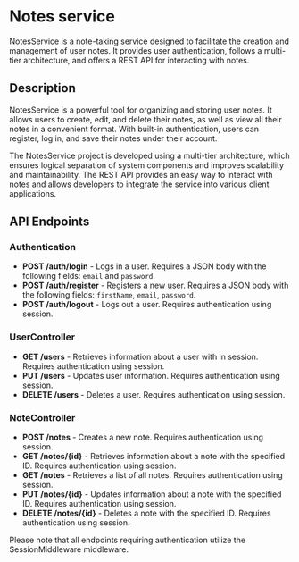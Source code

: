 # Notes service

NotesService is a note-taking service designed to facilitate the creation and management of user notes. It provides user authentication, follows a multi-tier architecture, and offers a REST API for interacting with notes.

## Description

NotesService is a powerful tool for organizing and storing user notes. It allows users to create, edit, and delete their notes, as well as view all their notes in a convenient format. With built-in authentication, users can register, log in, and save their notes under their account.

The NotesService project is developed using a multi-tier architecture, which ensures logical separation of system components and improves scalability and maintainability. The REST API provides an easy way to interact with notes and allows developers to integrate the service into various client applications.

## API Endpoints

### Authentication

- **POST /auth/login** - Logs in a user. Requires a JSON body with the following fields: `email` and `password`.
- **POST /auth/register** - Registers a new user. Requires a JSON body with the following fields: `firstName`, `email`, `password`.
- **POST /auth/logout** - Logs out a user. Requires authentication using session.

### UserController

- **GET /users** - Retrieves information about a user with in session. Requires authentication using session.
- **PUT /users** - Updates user information. Requires authentication using session.
- **DELETE /users** - Deletes a user. Requires authentication using session.

### NoteController

- **POST /notes** - Creates a new note. Requires authentication using session.
- **GET /notes/{id}** - Retrieves information about a note with the specified ID. Requires authentication using session.
- **GET /notes** - Retrieves a list of all notes. Requires authentication using session.
- **PUT /notes/{id}** - Updates information about a note with the specified ID. Requires authentication using session.
- **DELETE /notes/{id}** - Deletes a note with the specified ID. Requires authentication using session.

Please note that all endpoints requiring authentication utilize the SessionMiddleware middleware.

